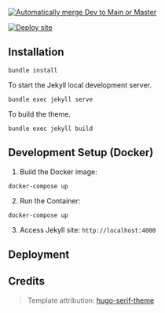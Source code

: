 [![Automatically merge Dev to Main or Master](https://github.com/NecessioWellnessCommunity/NecessioWellnessCommunity.github.io/actions/workflows/merge-dev-to-main.yml/badge.svg?branch=dev)](https://github.com/NecessioWellnessCommunity/NecessioWellnessCommunity.github.io/actions/workflows/merge-dev-to-main.yml)

[![Deploy site](https://github.com/NecessioWellnessCommunity/NecessioWellnessCommunity.github.io/actions/workflows/deploy.yml/badge.svg?branch=main)](https://github.com/NecessioWellnessCommunity/NecessioWellnessCommunity.github.io/actions/workflows/deploy.yml)

## Installation


```
bundle install
```

To start the Jekyll local development server.

```
bundle exec jekyll serve
```

To build the theme.

```
bundle exec jekyll build
```

Development Setup (Docker)
-

1. Build the Docker image:

```
docker-compose up
```

2. Run the Container:

```
docker-compose up
```

3. Access Jekyll site: `http://localhost:4000`

## Deployment

<!-- ### Netlify

Use Netlify to deploy this theme. This theme contains a valid and tested `netlify.toml` - Feel free to use the 1-click deploy below.

[![Deploy to Netlify](https://www.netlify.com/img/deploy/button.svg)](https://app.netlify.com/start/deploy?repository=https://github.com//jekyll-serif-theme) -->

## Credits

> Template attribution: [hugo-serif-theme](https://github.com/zerostaticthemes/hugo-serif-theme)
